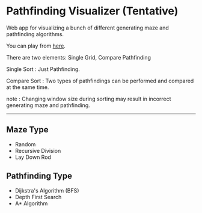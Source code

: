 # Pathfinding Visualizer (Tentative)

Web app for visualizing a bunch of different generating maze and pathfinding algorithms.

You can play from [here](https://nanashima21.github.io/PathfindingVisualizer/).

There are two elements: Single Grid, Compare Pathfinding

Single Sort : Just Pathfinding.

Compare Sort : Two types of pathfindings can be performed and compared at the same time.

note : Changing window size during sorting may result in incorrect generating maze and pathfinding.

---

## Maze Type

- Random
- Recursive Division
- Lay Down Rod

## Pathfinding Type

- Dijkstra's Algorithm (BFS)
- Depth First Search
- A\* Algorithm
